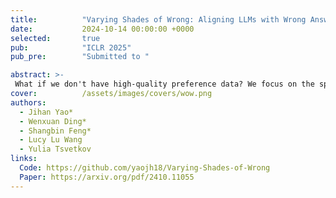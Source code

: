 ```yaml
---
title:          "Varying Shades of Wrong: Aligning LLMs with Wrong Answers Only"
date:           2024-10-14 00:00:00 +0000
selected:       true
pub:            "ICLR 2025"
pub_pre:        "Submitted to "

abstract: >-
 What if we don't have high-quality preference data? We focus on the spectrum of wrongness and propose "wrong-over-wrong alignment", preferring less wrong answers over more wrong ones. Surprisingly, training on wrong answers only can guide models to produce correct answers.  
cover:          /assets/images/covers/wow.png
authors:
  - Jihan Yao*
  - Wenxuan Ding* 
  - Shangbin Feng*
  - Lucy Lu Wang
  - Yulia Tsvetkov
links:
  Code: https://github.com/yaojh18/Varying-Shades-of-Wrong
  Paper: https://arxiv.org/pdf/2410.11055
---
```

